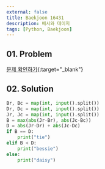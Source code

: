 ```yaml
---
external: false
title: Baekjoon 16431
description: 베시와 데이지
tags: [Python, Baekjoon]
---
```


## 01. Problem

[문제 확인하기](https://www.acmicpc.net/problem/16431){:target="_blank"}

## 02. Solution

```Python
Br, Bc = map(int, input().split())
Dr, Dc = map(int, input().split())
Jr, Jc = map(int, input().split())
B = max(abs(Jr-Br), abs(Jc-Bc))
D = abs(Jr-Dr) + abs(Jc-Dc)
if B == D:
    print("tie")
elif B < D:
    print("bessie")
else:
    print("daisy")
```
